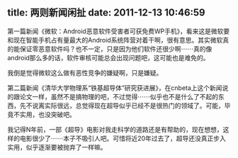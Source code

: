 title: 两则新闻闲扯
date: 2011-12-13 10:46:59
---

第一篇新闻《微软：Android恶意软件受害者可获免费WP手机》，看来这是微软要和现在智能手机占有量最大的Android系统阵营对着干啊，很有意思。其实微软真的能保证零恶意软件吗？也不一定，只是因为他们软件还很少啊⋯⋯真的像android那么多的话，软件审核可能总会出现问题吧，这可能也是难免的。

我倒是觉得微软这么做有恶性竞争的嫌疑啊，只是嫌疑。

第二篇新闻《清华大学物理系“铁基超导体”研究获进展》，在cnbeta上这个新闻说的跟论文一样，虽然不是搞物理的吧，不过觉得⋯⋯似乎也不是什么了不起的东西，先不说离实际很远，总觉得现在超导似乎已经不是很热门的领域了。可能，毕竟不实用，也没突破吧。

我记得N年前，一部《超导》电影对我走科学的道路还是有帮助的，现在想想，这样的电影很少了⋯⋯本子不吸引人吧。可惜将近20年过去了，超导还没真正步入实用，似乎逐渐要被抛弃了一样嘛。